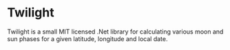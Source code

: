 Twilight
========


Twilight is a small MIT licensed .Net library for calculating various moon and sun phases for a given 
latitude, longitude and local date.

